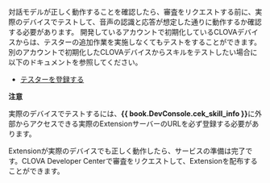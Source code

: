 ﻿対話モデルが正しく動作することを確認したら、審査をリクエストする前に、実際のデバイスでテストして、音声の認識と応答が想定した通りに動作するか確認する必要があります。
開発しているアカウントで初期化しているCLOVAデバイスからは、テスターの追加作業を実施しなくてもテストをすることができます。
別のアカウントで初期化したCLOVAデバイスからスキルをテストしたい場合に以下のドキュメントを参照してください。

* [テスターを登録する](/CEK/Guides/Register_Collaborator.md#RegisterTester)


<div class="danger">
<p><strong>注意</strong></p>
  <p>実際のデバイスでテストするには、<strong>{{ book.DevConsole.cek_skill_info }}</strong>に外部からアクセスできる実際のExtensionサーバーのURLを必ず登録する必要があります。</p></li>
</div>

Extensionが実際のデバイスでも正しく動作したら、サービスの準備は完了です。CLOVA Developer Centerで審査をリクエストして、Extensionを配布することができます。
